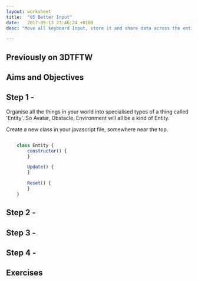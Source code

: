 ```yaml
---
layout: worksheet
title:  "05 Better Input"
date:   2017-09-13 23:46:24 +0100
desc: "Move all keyboard Input, store it and share data across the entities"

---
```


## Previously on 3DTFTW


## Aims and Objectives


## Step 1 -

Organise all the things in your world into specialised types of a thing called 'Entity'. So Avatar, Obstacle, Environment will all be a kind of Entity.

Create a new class in your javascript file, somewhere near the top.

~~~ javascript

    class Entity {
    	constructor() {
    	}

    	Update() {
    	}

    	Reset() {
    	}
    }

~~~

## Step 2 -

## Step 3 -

## Step 4 -

## Exercises
